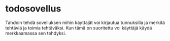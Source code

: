 # todosovellus

Tahdoin tehdä sovelluksen mihin käyttäjät voi kirjautua tunnuksilla ja merkitä tehtäviä ja toimia tehtäväksi. Kun tämä on suoritettu voi käyttäjä käydä merkkaamassa sen tehdyksi.
